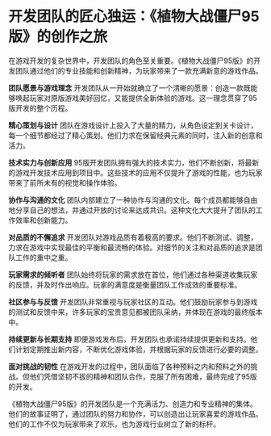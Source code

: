 # 开发团队的匠心独运：《植物大战僵尸95版》的创作之旅

在游戏开发的复杂世界中，开发团队的角色至关重要。《植物大战僵尸95版》的开发团队通过他们的专业技能和创新精神，为玩家带来了一款充满新意的游戏作品。

**团队愿景与游戏理念**
开发团队从一开始就确立了一个清晰的愿景：创造一款既能够唤起玩家对原版游戏美好回忆，又能提供全新体验的游戏。这一理念贯穿了95版开发的整个历程。

**精心策划与设计**
团队在游戏设计上投入了大量的精力，从角色设定到关卡设计，每一个细节都经过了精心策划。他们力求在保留经典元素的同时，注入新的创意和活力。

**技术实力与创新应用**
95版开发团队拥有强大的技术实力，他们不断创新，将最新的游戏开发技术应用到项目中。这些技术的应用不仅提升了游戏的性能，也为玩家带来了前所未有的视觉和操作体验。

**协作与沟通的文化**
团队内部建立了一种协作与沟通的文化。每个成员都能够自由地分享自己的想法，并通过开放的讨论来达成共识。这种文化大大提升了团队的工作效率和创新能力。

**对品质的不懈追求**
开发团队对游戏品质有着极高的要求。他们不断测试、调整，力求在游戏中实现最佳的平衡和最流畅的体验。对细节的关注和对品质的追求是团队工作的重中之重。

**玩家需求的倾听者**
团队始终将玩家的需求放在首位，他们通过各种渠道收集玩家的反馈，并及时作出响应。玩家的满意度是衡量团队工作成效的重要标准。

**社区参与与反馈**
开发团队非常重视与玩家社区的互动。他们鼓励玩家参与到游戏的测试和反馈中来，许多玩家的宝贵意见都被团队采纳，并体现在游戏的最终版本中。

**持续更新与长期支持**
即便游戏发布后，开发团队也承诺持续提供更新和支持。他们计划定期推出新内容，不断优化游戏体验，并根据玩家的反馈进行必要的调整。

**面对挑战的韧性**
在游戏开发的过程中，团队面临了各种预料之内和预料之外的挑战。但他们凭借坚韧不拔的精神和团队合作，克服了所有困难，最终完成了95版的开发。

《植物大战僵尸95版》的开发团队是一个充满活力、创造力和专业精神的集体。他们的故事证明了，通过团队的努力和协作，可以创造出让玩家喜爱的游戏作品。他们的工作不仅为玩家带来了欢乐，也为游戏行业树立了新的标杆。